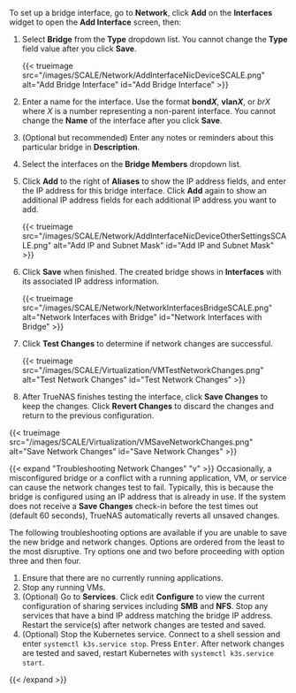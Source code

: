 &NewLine;

To set up a bridge interface, go to **Network**, click **Add** on the **Interfaces** widget to open the **Add Interface** screen, then:

1. Select **Bridge** from the **Type** dropdown list.
   You cannot change the **Type** field value after you click **Save**.

   {{< trueimage src="/images/SCALE/Network/AddInterfaceNicDeviceSCALE.png" alt="Add Bridge Interface" id="Add Bridge Interface" >}}

2. Enter a name for the interface.
   Use the format **bond*X***, **vlan*X***, or *brX* where *X* is a number representing a non-parent interface.
   You cannot change the **Name** of the interface after you click **Save**.

3. (Optional but recommended) Enter any notes or reminders about this particular bridge in **Description**.

4. Select the interfaces on the **Bridge Members** dropdown list.

5. Click **Add** to the right of **Aliases** to show the IP address fields, and enter the IP address for this bridge interface.
   Click **Add** again to show an additional IP address fields for each additional IP address you want to add.

   {{< trueimage src="/images/SCALE/Network/AddInterfaceNicDeviceOtherSettingsSCALE.png" alt="Add IP and Subnet Mask" id="Add IP and Subnet Mask" >}}

6. Click **Save** when finished. The created bridge shows in **Interfaces** with its associated IP address information.
   
   {{< trueimage src="/images/SCALE/Network/NetworkInterfacesBridgeSCALE.png" alt="Network Interfaces with Bridge" id="Network Interfaces with Bridge" >}}

7. Click **Test Changes** to determine if network changes are successful.
   
   {{< trueimage src="/images/SCALE/Virtualization/VMTestNetworkChanges.png" alt="Test Network Changes" id="Test Network Changes" >}}

8. After TrueNAS finishes testing the interface, click **Save Changes** to keep the changes.
   Click **Revert Changes** to discard the changes and return to the previous configuration.

{{< trueimage src="/images/SCALE/Virtualization/VMSaveNetworkChanges.png" alt="Save Network Changes" id="Save Network Changes" >}}

{{< expand "Troubleshooting Network Changes" "v" >}}
Occasionally, a misconfigured bridge or a conflict with a running application, VM, or service can cause the network changes test to fail.
Typically, this is because the bridge is configured using an IP address that is already in use.
If the system does not receive a **Save Changes** check-in before the test times out (default 60 seconds), TrueNAS automatically reverts all unsaved changes.

The following troubleshooting options are available if you are unable to save the new bridge and network changes.
Options are ordered from the least to the most disruptive.
Try options one and two before proceeding with option three and then four.

  1. Ensure that there are no currently running applications.
  2. Stop any running VMs.
  3. (Optional) Go to **Services**.
     Click <span class="material-icons">edit</span> **Configure** to view the current configuration of sharing services including **SMB** and **NFS**.
     Stop any services that have a bind IP address matching the bridge IP address.
     Restart the service(s) after network changes are tested and saved.
  4. (Optional) Stop the Kubernetes service.
     Connect to a shell session and enter `systemctl k3s.service stop`.
     Press <kbd>Enter</kbd>.
     After network changes are tested and saved, restart Kubernetes with `systemctl k3s.service start`.

{{< /expand >}}
